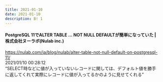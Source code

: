```yaml
---
title: 2021-01-10
date: 2021-01-10
description: B! 1
---
```


#### PostgreSQL 11でALTER TABLE ... NOT NULL DEFAULTが簡単になっていた | 株式会社ヌーラボ(Nulab inc.)
https://nulab.com/ja/blog/nulab/alter-table-not-null-default-on-postgresql-11/<br>
2021/01/10 00:28:12<br>
“SELECT時などに値が入っていないレコードに関しては、デフォルト値を勝手に返してくれて実際にレコードに値が入ってるかのように見せてくれる”


